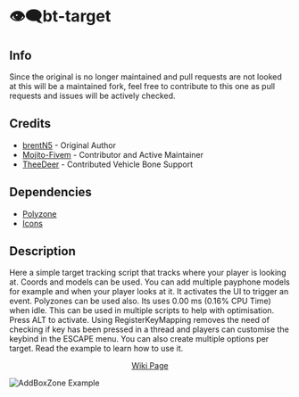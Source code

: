 # 👁️‍🗨️bt-target

## Info
Since the original is no longer maintained and pull requests are not looked at this will be a maintained fork, feel free to contribute to this one as pull requests and issues will be actively checked.

## Credits
- [brentN5](https://github.com/brentN5) - Original Author
- [Mojito-Fivem](https://github.com/Mojito-Fivem) - Contributor and Active Maintainer
- [TheeDeer](https://github.com/TheeDeer) - Contributed Vehicle Bone Support


## Dependencies
- [Polyzone](https://github.com/mkafrin/PolyZone)
- [Icons](https://fontawesome.com)

## Description

Here a simple target tracking script that tracks where your player is looking at. Coords and models can be used. You can add multiple payphone models for example and when your player looks at it. It activates the UI to trigger an event. Polyzones can be used also. Its uses 0.00 ms (0.16% CPU Time) when idle. This can be used in multiple scripts to help with optimisation. Press ALT to activate. Using RegisterKeyMapping removes the need of checking if key has been pressed in a thread and players can customise the keybind in the ESCAPE menu. You can also create multiple options per target. Read the example to learn how to use it.

<p align="center">
    <a href="https://github.com/Mojito-Fivem/bt-target/wiki/"> Wiki Page </a>
</p>


![AddBoxZone Example](https://i.imgur.com/iOU049q.png)
